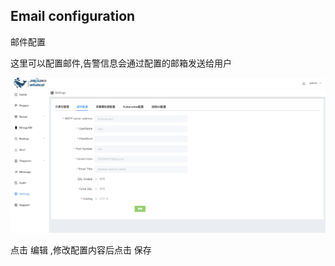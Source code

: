 ## Email configuration

邮件配置

这里可以配置邮件,告警信息会通过配置的邮箱发送给用户

![1](../../../../images/whalealPlatformImages/Emailconfiguration.png)

点击 编辑 ,修改配置内容后点击 保存

